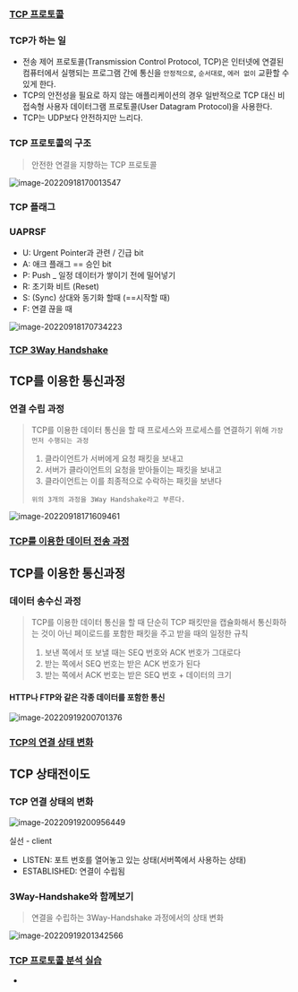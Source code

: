 ### [TCP 프로토콜](https://youtu.be/cOK_f9_k_O0?list=PL0d8NnikouEWcF1jJueLdjRIC4HsUlULi)

### TCP가 하는 일

- 전송 제어 프로토콜(Transmission Control Protocol, TCP)은 인터넷에 연결된 컴퓨터에서 실행되는 프로그램 간에 통신을 `안정적으로`, `순서대로`, `에러 없이` 교환할 수 있게 한다.
- TCP의 안전성을 필요로 하지 않는 애플리케이션의 경우 일반적으로 TCP 대신 비접속형 사용자 데이터그램 프로토콜(User Datagram Protocol)을 사용한다.
- TCP는 UDP보다 안전하지만 느리다.



### TCP 프로토콜의 구조

> 안전한 연결을 지향하는 TCP 프로토콜

![image-20220918170013547](C:\Users\multicampus\AppData\Roaming\Typora\typora-user-images\image-20220918170013547.png)



### TCP 플래그

### UAPRSF

- U: Urgent Pointer과 관련 / 긴급 bit
- A: 애크 플래그 == 승인 bit
- P: Push _ 일정 데이터가 쌓이기 전에 밀어넣기
- R: 초기화 비트 (Reset)
- S: (Sync) 상대와 동기화 할때 (==시작할 때)
- F: 연결 끊을 때

![image-20220918170734223](C:\Users\multicampus\AppData\Roaming\Typora\typora-user-images\image-20220918170734223.png)



### [TCP 3Way Handshake](https://youtu.be/Ah4-MWISel8?list=PL0d8NnikouEWcF1jJueLdjRIC4HsUlULi)

## TCP를 이용한 통신과정

### 연결 수립 과정

> TCP를 이용한 데이터 통신을 할 때 프로세스와 프로세스를 연결하기 위해 `가장 먼저 수행되는 과정`
>
> 1. 클라이언트가 서버에게 요청 패킷을 보내고
> 2. 서버가 클라이언트의 요청을 받아들이는 패킷을 보내고
> 3. 클라이언트는 이를 최종적으로 수락하는 패킷을 보낸다
>
> `위의 3개의 과정을 3Way Handshake라고 부른다.`

![image-20220918171609461](C:\Users\multicampus\AppData\Roaming\Typora\typora-user-images\image-20220918171609461.png)





### [TCP를 이용한 데이터 전송 과정](https://youtu.be/0vBR666GZ5o?list=PL0d8NnikouEWcF1jJueLdjRIC4HsUlULi)

## TCP를 이용한 통신과정

### 데이터 송수신 과정

> TCP를 이용한 데이터 통신을 할 때 단순히 TCP 패킷만을 캡슐화해서 통신화하는 것이 아닌 페이로드를 포함한 패킷을 주고 받을 때의 일정한 규칙
>
> 1. 보낸 쪽에서 또 보낼 때는 SEQ 번호와 ACK 번호가 그대로다
> 2. 받는 쪽에서 SEQ 번호는 받은 ACK 번호가 된다
> 3. 받는 쪽에서 ACK 번호는 받은 SEQ 번호 + 데이터의 크기



#### HTTP나 FTP와 같은 각종 데이터를 포함한 통신

![image-20220919200701376](C:\Users\multicampus\AppData\Roaming\Typora\typora-user-images\image-20220919200701376.png)





### [TCP의 연결 상태 변화](https://youtu.be/yY0uQf0BTH8?list=PL0d8NnikouEWcF1jJueLdjRIC4HsUlULi)

## TCP 상태전이도

### TCP 연결 상태의 변화

![image-20220919200956449](C:\Users\multicampus\AppData\Roaming\Typora\typora-user-images\image-20220919200956449.png)

실선 - client

- LISTEN: 포트 번호를 열어놓고 있는 상태(서버쪽에서 사용하는 상태)
- ESTABLISHED: 연결이 수립됨



### 3Way-Handshake와 함께보기

> 연결을 수립하는 3Way-Handshake 과정에서의 상태 변화

![image-20220919201342566](C:\Users\multicampus\AppData\Roaming\Typora\typora-user-images\image-20220919201342566.png)





### [TCP 프로토콜 분석 실습](https://youtu.be/WseqBDo-j3Y?list=PL0d8NnikouEWcF1jJueLdjRIC4HsUlULi)

-